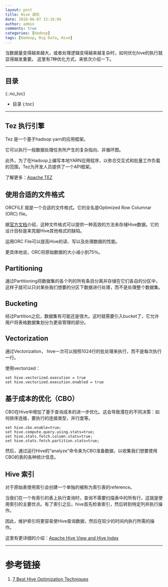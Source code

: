 ```yaml
---
layout: post
title: Hive 调优
date: 2018-06-07 15:16:04
author: admin
comments: true
categories: [Hadoop]
tags: [Hadoop, Big Data, Hive]
---
```


当数据量变得越来越大，或者处理逻辑变得越来越复杂时，如何优化hive的执行就显得越发重要。
这里有7种优化方式，来依次介绍一下。

<!-- more -->
---
## 目录
{:.no_toc}

* 目录
{:toc}
---

## Tez 执行引擎

Tez 是一个基于hadoop yarn的应用框架。

它可以执行一般数据处理任务所产生的复杂指向、非循环图。

此外，为了在Hadoop上编写本地YARN应用程序，以弥合交互式和批量工作负载的范围，Tez为开发人员提供了一个API框架。

了解更多：[Apache TEZ](https://tez.apache.org/)

## 使用合适的文件格式

ORCFILE 就是一个合适的文件格式。它的全名是Optimized Row Columnar (ORC) file。

据[官方文档](https://orc.apache.org/)介绍，这种文件格式可以提供一种高效的方法来存储Hive数据。它的设计目标是来克服Hive其他格式的缺陷。

运用ORC File可以提高Hive的读、写以及处理数据的性能。

更具体地说，ORC将原始数据的大小减小到75％。

## Partitioning

通过Partitioning将数据集的各个列的所有条目分离并存储在它们各自的分区中，这样子就可以只对某些我们想要的分区下数据进行处理，而不是处理整个数据集。

## Bucketing

经过Partition之后，数据集有可能还是很大。这时就需要引入bucket了，它允许用户将表格数据集划分为更易管理的部分。

## Vectorization

通过Vectorization， hive一次可以按照1024行的批处理来执行，而不是每次执行一行。

使用vectorized：
```
set hive.vectorized.execution = true
set hive.vectorized.execution.enabled = true
```

## 基于成本的优化（CBO）

CBO在Hive中增加了基于查询成本的进一步优化。这会导致潜在的不同决策：如何排序连接，要执行的连接类型，并行度等。

```
set hive.cbo.enable=true;
set hive.compute.query.using.stats=true;
set hive.stats.fetch.column.stats=true;
set hive.stats.fetch.partition.stats=true;
```

然后，通过运行Hive的“analyze”命令来为CBO准备数据，以收集我们想要使用CBO的表的各种统计信息。

## Hive 索引

对于原始表使用索引会创建一个单独的被称为索引表的reference。

当我们在一个有索引的表上执行查询时，查询不需要扫描表中的所有行，这就是使用索引的主要优点。有了索引之后，hive首先检查索引，然后转到特定列并执行操作。

因此，维护索引将更容易使Hive查询数据，然后在较少的时间内执行所需的操作。

这里有更详细的介绍：[Apache Hive View and Hive Index](https://data-flair.training/blogs/hive-view-hive-index/)

---

# 参考链接
1. [7 Best Hive Optimization Techniques](https://data-flair.training/blogs/hive-optimization-techniques/)
